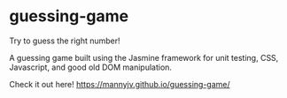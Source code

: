 # guessing-game

Try to guess the right number!

A guessing game built using the Jasmine framework for unit testing, CSS, Javascript, and good old DOM manipulation.

Check it out here! https://mannyjv.github.io/guessing-game/ 
